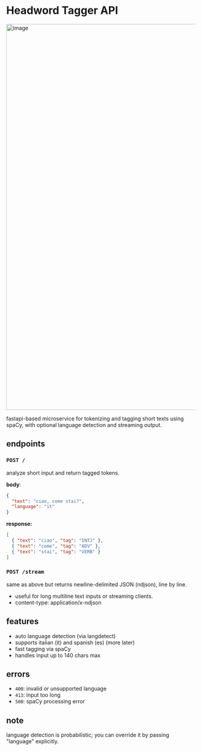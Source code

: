 # Headword Tagger API

<img width="1024" height="1024" alt="image" src="https://github.com/user-attachments/assets/f396e6e7-f231-438b-b5fe-150fcde7b4ce" />

fastapi-based microservice for tokenizing and tagging short texts using spaCy, with optional language detection and streaming output.

## endpoints

### `POST /`
analyze short input and return tagged tokens.

**body**:
```json
{
  "text": "ciao, come stai?",
  "language": "it"
}
```

**response:**
```json
[
  { "text": "ciao", "tag": "INTJ" },
  { "text": "come", "tag": "ADV" },
  { "text": "stai", "tag": "VERB" }
]
```

### `POST /stream`

same as above but returns newline-delimited JSON (ndjson), line by line.
- useful for long multiline text inputs or streaming clients.
- content-type: application/x-ndjson

## features
- auto language detection (via langdetect)
- supports italian (it) and spanish (es) (more later)
- fast tagging via spaCy
- handles input up to 140 chars max

## errors
- `400`: invalid or unsupported language
- `413`: input too long
- `500`: spaCy processing error

## note
language detection is probabilistic; you can override it by passing "language" explicitly.

